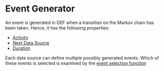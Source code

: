 # Event Generator

An event is generated in DEF when a transition on the Markov chain has been taken.
Hence, it has the following properties:

- [Activity]()
- [Next Data Source]()
- [Duration]()

Each data source can define multiple possibly generated events. 
Which of these events is selected is examined by the [event selection function](../eventselection/README.md)

